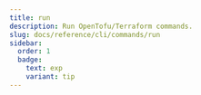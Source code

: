 ```yaml
---
title: run
description: Run OpenTofu/Terraform commands.
slug: docs/reference/cli/commands/run
sidebar:
  order: 1
  badge:
    text: exp
    variant: tip
---
```


<!-- This page is intentionally empty. Commands are defined in `src/pages/docs/reference/cli/commands/[...slug.astro] -->
<!-- This file is a placeholder to ensure that other pages see commands in their sidebars, and so that the data is accessible in the docs collection. -->
